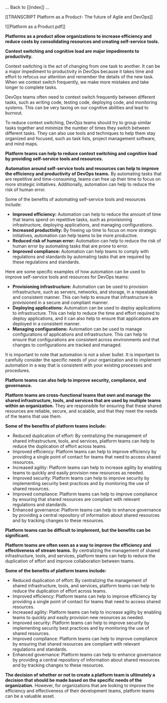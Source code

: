 
... Back to [[index]] ...


[[TRANSCRIPT Platform as a Product- The future of Agile and DevOps]]

![[Platform as a Product.pdf]]



**Platforms as a product allow organizations to increase efficiency and reduce costs by consolidating resources and creating self-service tools.**


**Context switching and cognitive load are major impediments to productivity.**

Context switching is the act of changing from one task to another. It can be a major impediment to productivity in DevOps because it takes time and effort to refocus our attention and remember the details of the new task. When we context switch frequently, we make more mistakes and take longer to complete tasks.

DevOps teams often need to context switch frequently between different tasks, such as writing code, testing code, deploying code, and monitoring systems. This can be very taxing on our cognitive abilities and lead to burnout.

To reduce context switching, DevOps teams should try to group similar tasks together and minimize the number of times they switch between different tasks. They can also use tools and techniques to help them stay organized and focused, such as task lists, project management software, and mind maps.



**Platform teams can help to reduce context switching and cognitive load by providing self-service tools and resources.**

**Automation around self-service tools and resources can help to improve the efficiency and productivity of DevOps teams.** By automating tasks that are repetitive and time-consuming, teams can free up their time to focus on more strategic initiatives. Additionally, automation can help to reduce the risk of human error.

Some of the benefits of automating self-service tools and resources include:

- **Improved efficiency:** Automation can help to reduce the amount of time that teams spend on repetitive tasks, such as provisioning infrastructure, deploying applications, and managing configurations.
- **Increased productivity:** By freeing up time to focus on more strategic initiatives, automation can help teams to be more productive.
- **Reduced risk of human error:** Automation can help to reduce the risk of human error by automating tasks that are prone to error.
- **Improved compliance:** Automation can help teams to comply with regulations and standards by automating tasks that are required by these regulations and standards.

Here are some specific examples of how automation can be used to improve self-service tools and resources for DevOps teams:

- **Provisioning infrastructure:** Automation can be used to provision infrastructure, such as servers, networks, and storage, in a repeatable and consistent manner. This can help to ensure that infrastructure is provisioned in a secure and compliant manner.
- **Deploying applications:** Automation can be used to deploy applications to infrastructure. This can help to reduce the time and effort required to deploy applications, and it can also help to ensure that applications are deployed in a consistent manner.
- **Managing configurations:** Automation can be used to manage configurations of applications and infrastructure. This can help to ensure that configurations are consistent across environments and that changes to configurations are tracked and managed.

It is important to note that automation is not a silver bullet. It is important to carefully consider the specific needs of your organization and to implement automation in a way that is consistent with your existing processes and procedures.



**Platform teams can also help to improve security, compliance, and governance.**


**Platform teams are cross-functional teams that own and manage the shared infrastructure, tools, and services that are used by multiple teams within an organization.** They are responsible for ensuring that these shared resources are reliable, secure, and scalable, and that they meet the needs of the teams that use them.

**Some of the benefits of platform teams include:**

- Reduced duplication of effort: By centralizing the management of shared infrastructure, tools, and services, platform teams can help to reduce the duplication of effort across teams.
- Improved efficiency: Platform teams can help to improve efficiency by providing a single point of contact for teams that need to access shared resources.
- Increased agility: Platform teams can help to increase agility by enabling teams to quickly and easily provision new resources as needed.
- Improved security: Platform teams can help to improve security by implementing security best practices and by monitoring the use of shared resources.
- Improved compliance: Platform teams can help to improve compliance by ensuring that shared resources are compliant with relevant regulations and standards.
- Enhanced governance: Platform teams can help to enhance governance by providing a central repository of information about shared resources and by tracking changes to these resources.



**Platform teams can be difficult to implement, but the benefits can be significant.**

**Platform teams are often seen as a way to improve the efficiency and effectiveness of stream teams.** By centralizing the management of shared infrastructure, tools, and services, platform teams can help to reduce the duplication of effort and improve collaboration between teams.

**Some of the benefits of platform teams include:**

- Reduced duplication of effort: By centralizing the management of shared infrastructure, tools, and services, platform teams can help to reduce the duplication of effort across teams.
- Improved efficiency: Platform teams can help to improve efficiency by providing a single point of contact for teams that need to access shared resources.
- Increased agility: Platform teams can help to increase agility by enabling teams to quickly and easily provision new resources as needed.
- Improved security: Platform teams can help to improve security by implementing security best practices and by monitoring the use of shared resources.
- Improved compliance: Platform teams can help to improve compliance by ensuring that shared resources are compliant with relevant regulations and standards.
- Enhanced governance: Platform teams can help to enhance governance by providing a central repository of information about shared resources and by tracking changes to these resources.

**The decision of whether or not to create a platform team is ultimately a decision that should be made based on the specific needs of the organization.** However, for organizations that are looking to improve the efficiency and effectiveness of their development teams, platform teams can be a valuable asset.

